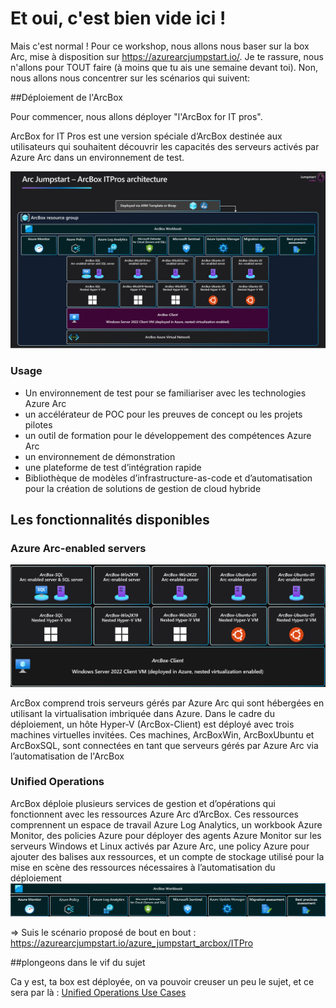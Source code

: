 # Et oui, c'est bien vide ici ! 

Mais c'est normal ! Pour ce workshop, nous allons nous baser sur la box Arc, mise à disposition sur https://azurearcjumpstart.io/. Je te rassure, nous n'allons pour TOUT faire (à moins que tu ais une semaine devant toi). Non, nous allons nous concentrer sur les scénarios qui suivent:

##Déploiement de l'ArcBox

Pour commencer, nous allons déployer "l'ArcBox for IT pros".

ArcBox for IT Pros est une version spéciale d’ArcBox destinée aux utilisateurs qui souhaitent découvrir les capacités des serveurs activés par Azure Arc dans un environnement de test.

![Screenshot showing ArcBox architecture diagram](./arch_itpro.png)

### Usage

- Un environnement de test pour se familiariser avec les technologies Azure Arc
- un accélérateur de POC pour les preuves de concept ou les projets pilotes
- un outil de formation pour le développement des compétences Azure Arc
- un environnement de démonstration
- une plateforme de test d’intégration rapide
- Bibliothèque de modèles d’infrastructure-as-code et d’automatisation pour la création de solutions de gestion de cloud hybride

## Les fonctionnalités disponibles

### Azure Arc-enabled servers

![Screenshot showing ArcBox Arc-enabled servers diagram](./servers.png)

ArcBox comprend trois serveurs gérés par Azure Arc qui sont hébergées en utilisant la virtualisation imbriquée dans Azure. Dans le cadre du déploiement, un hôte Hyper-V (ArcBox-Client) est déployé avec trois machines virtuelles invitées. Ces machines, ArcBoxWin, ArcBoxUbuntu et ArcBoxSQL, sont connectées en tant que serveurs gérés par Azure Arc via l’automatisation de l'ArcBox
### Unified Operations

ArcBox déploie plusieurs services de gestion et d’opérations qui fonctionnent avec les ressources Azure Arc d’ArcBox. Ces ressources comprennent un espace de travail Azure Log Analytics, un workbook Azure Monitor, des policies Azure pour déployer des agents Azure Monitor sur les serveurs Windows et Linux activés par Azure Arc, une policy Azure pour ajouter des balises aux ressources, et un compte de stockage utilisé pour la mise en scène des ressources nécessaires à l’automatisation du déploiement
![ArcBox unified operations diagram](./unifiedops.png)

=> Suis le scénario proposé de bout en bout : https://azurearcjumpstart.io/azure_jumpstart_arcbox/ITPro

##plongeons dans le vif du sujet

Ca y est, ta box est déployée, on va pouvoir creuser un peu le sujet, et ce sera par là : [Unified Operations Use Cases](https://azurearcjumpstart.io/azure_arc_jumpstart/azure_arc_servers/day2)

